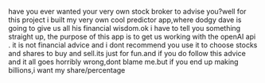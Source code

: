 have you ever wanted your very own stock broker to advise you?well for this project i built my very own cool predictor app,where dodgy dave is going to give us all his financial wisdom.ok i have to tell you something straight up, the purpose of this app is to get us working with the openAI api . it is not financial advice and i dont recommend you use it to choose stocks and shares to buy and sell.its just for fun.and if you do follow this advice and it all goes horribly wrong,dont blame me.but if you end up making billions,i want my share/percentage
